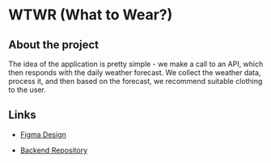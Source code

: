 # WTWR (What to Wear?)

## About the project

The idea of the application is pretty simple - we make a call to an API, which then responds with the daily weather forecast. We collect the weather data, process it, and then based on the forecast, we recommend suitable clothing to the user.

## Links

- [Figma Design](https://www.figma.com/design/bfVOvqlLmoKZ5lpro8WWBe/Sprint-14_-WTWR?node-id=1-653&t=8GvBtnObDs3UUgfd-0)

- [Backend Repository](https://github.com/ibet10/se_project_express)
